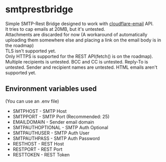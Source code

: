# smtprestbridge
Simple SMTP-Rest Bridge designed to work with [cloudflare-email](https://github.com/dimaguy/cloudflare-email) API.  
It tries to cap emails at 20MB, but it's untested.  
Attachments are discarded for now (A workaround of automatically uploading them somewhere else and placing a link on the email body is in the roadmap)  
TLS isn't supported yet.  
Only HTTPS is supported for the REST API(fetch() is on the roadmap).  
Multiple recipients is untested.
BCC and CC is untested.
Reply-To is untested.
Sender and recipient names are untested.
HTML emails aren't supported yet.

## Environment variables used
(You can use an .env file)
- SMTPHOST - SMTP Host
- SMTPPORT - SMTP Port (Recommended: 25)
- EMAILDOMAIN - Sender email domain
- SMTPAUTHOPTIONAL - SMTP Auth Optional
- SMTPAUTHUSER - SMTP Auth User
- SMTPAUTHPASS - SMTP Auth Password
- RESTHOST - REST Host
- RESTPORT - REST Port
- RESTTOKEN - REST Token